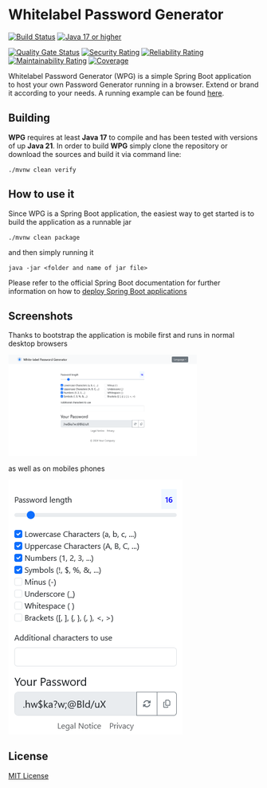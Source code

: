 # Whitelabel Password Generator 

[![Build Status](https://github.com/fkaratas/whitelabel-password-generator/workflows/Build/badge.svg)](https://github.com/fkaratas/whitelabel-password-generator/actions/workflows/build.yml)
[![Java 17 or higher](https://img.shields.io/badge/JDK-17%2B-007396)](https://docs.oracle.com/javase/8/)

[![Quality Gate Status](https://sonarcloud.io/api/project_badges/measure?project=fkaratas_whitelabel-password-generator&metric=alert_status)](https://sonarcloud.io/summary/overall?id=fkaratas_whitelabel-password-generator)
[![Security Rating](https://sonarcloud.io/api/project_badges/measure?project=fkaratas_whitelabel-password-generator&metric=security_rating)](https://sonarcloud.io/summary/overall?id=fkaratas_whitelabel-password-generator)
[![Reliability Rating](https://sonarcloud.io/api/project_badges/measure?project=fkaratas_whitelabel-password-generator&metric=reliability_rating)](https://sonarcloud.io/summary/overall?id=fkaratas_whitelabel-password-generator)
[![Maintainability Rating](https://sonarcloud.io/api/project_badges/measure?project=fkaratas_whitelabel-password-generator&metric=sqale_rating)](https://sonarcloud.io/summary/overall?id=fkaratas_whitelabel-password-generator)
[![Coverage](https://sonarcloud.io/api/project_badges/measure?project=fkaratas_whitelabel-password-generator&metric=coverage)](https://sonarcloud.io/summary/overall?id=fkaratas_whitelabel-password-generator)

Whitelabel Password Generator (WPG) is a simple Spring Boot application to host your own Password Generator running in a browser. Extend or brand it according to your needs. A running example can be found [here](https://www.pwd-generator.com).

## Building

**WPG** requires at least **Java 17** to compile and has been tested with versions of up **Java 21**. In order to build **WPG** simply clone the repository or download the sources and build it via command line: 
```
./mvnw clean verify
```

## How to use it

Since WPG is a Spring Boot application, the easiest way to get started is to build the application as a runnable jar
```
./mvnw clean package
```

and then simply running it

```
java -jar <folder and name of jar file>
```

Please refer to the official Spring Boot documentation for further information on how to [deploy Spring Boot applications](https://docs.spring.io/spring-boot/3.4/how-to/deployment/index.html)

## Screenshots

Thanks to bootstrap the application is mobile first and runs in normal desktop browsers

<img style="width: 75%;" src="./assets/screenshot-big.png">

as well as on mobiles phones

<img src="./assets/screenshot-mobile.png">


## License

[MIT License](LICENSE)
